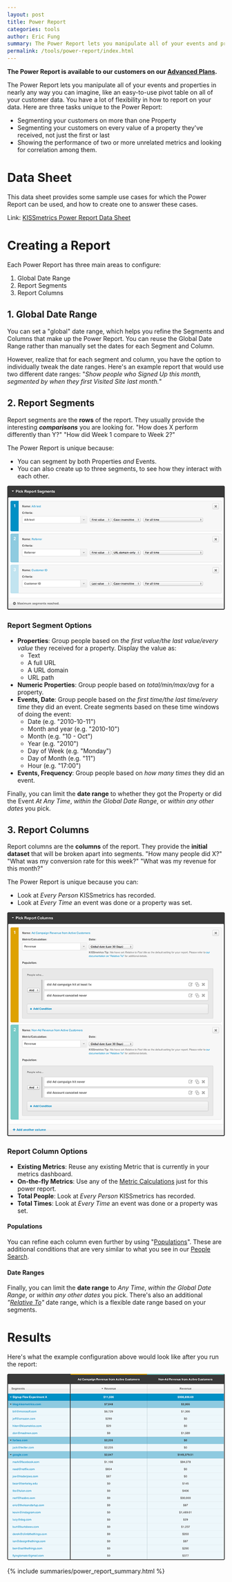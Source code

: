 ```yaml
---
layout: post
title: Power Report
categories: tools
author: Eric Fung
summary: The Power Report lets you manipulate all of your events and properties in different ways, like a pivot table.
permalink: /tools/power-report/index.html
---
```

**The Power Report is available to our customers on our [Advanced Plans][pricing].**

The Power Report lets you manipulate all of your events and properties in nearly any way you can imagine, like an easy-to-use pivot table on all of your customer data. You have a lot of flexibility in how to report on your data. Here are three tasks unique to the Power Report:

* Segmenting your customers on more than one Property
* Segmenting your customers on every value of a property they've received, not just the first or last
* Showing the performance of two or more unrelated metrics and looking for correlation among them.

# Data Sheet

This data sheet provides some sample use cases for which the Power Report can be used, and how to create one to answer these cases.

Link: [KISSmetrics Power Report Data Sheet][data-sheet]

# Creating a Report

Each Power Report has three main areas to configure:

1. Global Date Range
2. Report Segments
3. Report Columns

## 1. Global Date Range

You can set a "global" date range, which helps you refine the Segments and Columns that make up the Power Report. You can reuse the Global Date Range rather than manually set the dates for each Segment and Column.

However, realize that for each segment and column, you have the option to individually tweak the date ranges. Here's an example report that would use two different date ranges: "*Show people who Signed Up this month, segmented by when they first Visited Site last month.*"

## 2. Report Segments

Report segments are the **rows** of the report. They usually provide the interesting ***comparisons*** you are looking for. "How does X perform differently than Y?" "How did Week 1 compare to Week 2?"

The Power Report is unique because:

* You can segment by both Properties *and* Events.
* You can also create up to three segments, to see how they interact with each other.

![Report Segments][ss-segments]

### Report Segment Options

* **Properties**: Group people based on *the first value/the last value/every value* they received for a property. Display the value as:
  - Text
  - A full URL
  - A URL domain
  - URL path
* **Numeric Properties**: Group people based on *total/min/max/avg* for a property.
* **Events, Date**: Group people based on *the first time/the last time/every time* they did an event. Create segments based on these time windows of doing the event:
  - Date (e.g. "2010-10-11")
  - Month and year (e.g. "2010-10")
  - Month (e.g. "10 - Oct")
  - Year (e.g. "2010")
  - Day of Week (e.g. "Monday")
  - Day of Month (e.g. "11")
  - Hour (e.g. "17:00")
* **Events, Frequency**: Group people based on *how many times* they did an event.

Finally, you can limit the **date range** to whether they got the Property or did the Event *At Any Time*, *within the Global Date Range*, or *within any other dates* you pick.


## 3. Report Columns

Report columns are the **columns** of the report. They provide the **initial dataset** that will be broken apart into segments. "How many people did X?" "What was my conversion rate for this week?" "What was my revenue for this month?"

The Power Report is unique because you can:

* Look at *Every Person* KISSmetrics has recorded.
* Look at *Every Time* an event was done or a property was set.

![Report Columns][ss-columns]

### Report Column Options

* **Existing Metrics**: Reuse any existing Metric that is currently in your metrics dashboard.
* **On-the-fly Metrics**: Use any of the [Metric Calculations][calcs] just for this power report.
* **Total People**: Look at *Every Person* KISSmetrics has recorded.
* **Total Times**: Look at *Every Time* an event was done or a property was set.

#### Populations

You can refine each column even further by using "[Populations][populations]". These are additional conditions that are very similar to what you see in our [People Search][people-search].

#### Date Ranges

Finally, you can limit the **date range** to *Any Time*, *within the Global Date Range*, or *within any other dates* you pick. There's also an additional *"[Relative To][relative]"* date range, which is a flexible date range based on your segments.

# Results

Here's what the example configuration above would look like after you run the report:

![Report Results][ss-results]

{% include summaries/power_report_summary.html %}

[pricing]: http://www.kissmetrics.com/pricing/advanced
[data-sheet]: https://s3.amazonaws.com/kissmetrics-support-files/assets/tools/power-report/KISSmetrics-Power-Report-Data-Sheet.pdf

[calcs]: /tools/metrics/metric-calculations
[populations]: /tools/people-search#how-do-i-create-groups-in-kissmetrics-
[people-search]: /tools/people-search
[relative]: /tools/power-report/relative-to

[ss-columns]: /images/tools/power-report/power-report-columns.png
[ss-segments]: /images/tools/power-report/power-report-segments.png
[ss-results]: /images/tools/power-report/power-report-results.png